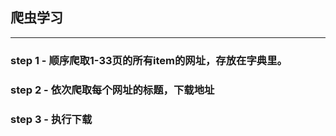 ## 爬虫学习
---

### step 1 - 顺序爬取1-33页的所有item的网址，存放在字典里。

### step 2 - 依次爬取每个网址的标题，下载地址

### step 3 - 执行下载


